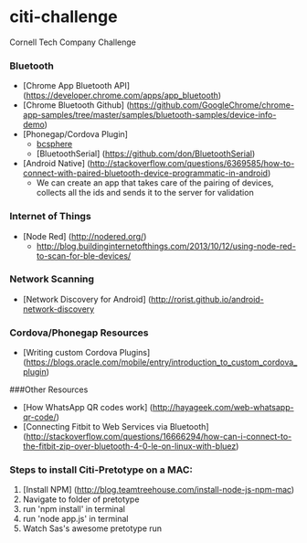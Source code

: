 # citi-challenge
Cornell Tech Company Challenge

### Bluetooth
* [Chrome App Bluetooth API] (https://developer.chrome.com/apps/app_bluetooth)
* [Chrome Bluetooth Github] (https://github.com/GoogleChrome/chrome-app-samples/tree/master/samples/bluetooth-samples/device-info-demo)
* [Phonegap/Cordova Plugin] 
	* [bcsphere](https://github.com/bcsphere/bluetooth)
	* [BluetoothSerial] (https://github.com/don/BluetoothSerial)
* [Android Native] (http://stackoverflow.com/questions/6369585/how-to-connect-with-paired-bluetooth-device-programmatic-in-android)
	* We can create an app that takes care of the pairing of devices, collects all the ids and sends it to the server for validation
	
### Internet of Things
* [Node Red] (http://nodered.org/)
	* http://blog.buildinginternetofthings.com/2013/10/12/using-node-red-to-scan-for-ble-devices/
	
### Network Scanning
* [Network Discovery for Android] (http://rorist.github.io/android-network-discovery

### Cordova/Phonegap Resources
* [Writing custom Cordova Plugins] (https://blogs.oracle.com/mobile/entry/introduction_to_custom_cordova_plugin)

###Other Resources
* [How WhatsApp QR codes work] (http://hayageek.com/web-whatsapp-qr-code/)
* [Connecting Fitbit to Web Services via Bluetooth] (http://stackoverflow.com/questions/16666294/how-can-i-connect-to-the-fitbit-zip-over-bluetooth-4-0-le-on-linux-with-bluez)

### Steps to install Citi-Pretotype on a MAC:
1. [Install NPM] (http://blog.teamtreehouse.com/install-node-js-npm-mac)
2. Navigate to folder of pretotype
3. run 'npm install' in terminal
4. run 'node app.js' in terminal
5. Watch Sas's awesome pretotype run